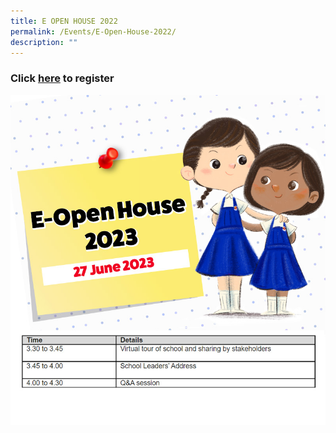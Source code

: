 ```yaml
---
title: E OPEN HOUSE 2022
permalink: /Events/E-Open-House-2022/
description: ""
---
```

### Click [here](https://moe-singapore.zoom.us/meeting/register/tZYsdOGgrzkoGdbue5sgtdFssEKpypmvR8tJ) to register
![](/images/2023openhouse1.jpg)
